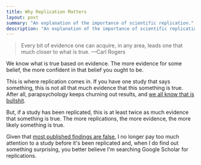 ```yaml
---
title: Why Replication Matters
layout: post
summary: "An explanation of the importance of scientific replication."
description: "An explanation of the importance of scientific replication."
---
```


> Every bit of evidence one can acquire, in any area, leads one that much closer to what is true.
<span id="quote-attribute">—Carl Rogers</span>

We know what is true based on evidence. The more evidence for some belief, the
more confident in that belief you ought to be. 

This is where replication comes in. If you have one study that says something,
this is not all that much evidence that this something is true. After all,
parapsychology keeps churning out results, and
[we all know that is bullshit](http://rationalwiki.org/wiki/Parapsychology). 

But, if a study has been replicated, this is at least twice as much evidence
that something is true. The more replications, the more evidence, the more
likely something is true.

Given that
[most published findings are false](http://www.plosmedicine.org/article/info:doi/10.1371/journal.pmed.0020124),
I no longer pay too much attention to a study before it's been replicated and,
when I do find out something surprising, you better believe I'm searching Google
Scholar for replications.
